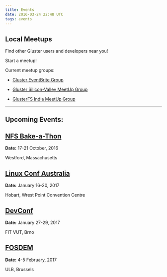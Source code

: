 ```yaml
---
title: Events
date: 2016-03-24 22:48 UTC
tags: events
---
```

Local Meetups
------------
Find other Gluster users and developers near you!


Start a meetup!

Current meetup groups:



* [Gluster EventBrite Group](http://gluster.eventbrite.com/)


* [Gluster Silicon-Valley MeetUp Group](http://www.meetup.com/GlusterFS-Silicon-Valley/)


* [GlusterFS India MeetUp Group](http://www.meetup.com/glusterfs-India/)

---------


Upcoming Events:
------------

[NFS Bake-a-Thon](http://nfsv4bat.org)
-------------
<b>Date:</b>  17-21 October, 2016

Westford, Massachusetts


[Linux Conf Australia](https://hobart.lca2017.org/)
-------------
<b>Date:</b> January 16-20, 2017

Hobart, Wrest Point Convention Centre


[DevConf](http://devconf.cz/)
-------------
<b>Date:</b> January 27-29, 2017

FIT VUT, Brno


[FOSDEM](https://fosdem.org/2017/)
-------------
<b>Date:</b> 4-5 February, 2017

ULB, Brussels


